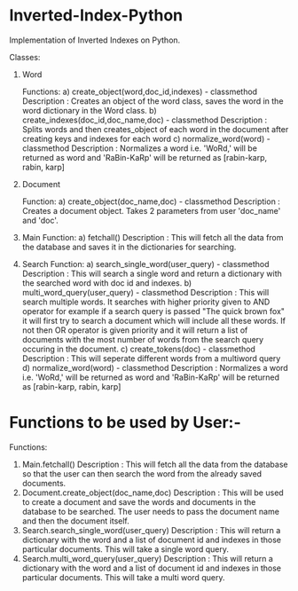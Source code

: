 # Inverted-Index-Python
Implementation of Inverted Indexes on Python.

Classes:

1) Word
    
    
    Functions:
      a) create_object(word,doc_id,indexes) - classmethod
          Description : Creates an object of the word class, saves the word in the word dictionary in the Word class.
      b) create_indexes(doc_id,doc_name,doc) - classmethod
          Description : Splits words and then creates_object of each word in the document after creating keys and indexes for each word
      c) normalize_word(word) - classmethod
          Description : Normalizes a word i.e. 'WoRd,' will be returned as word and 'RaBin-KaRp' will be returned as                                               [rabin-karp, rabin, karp]
2) Document
    
    
    Function:
      a) create_object(doc_name,doc) - classmethod
          Description : Creates a document object. Takes 2 parameters from user 'doc_name' and 'doc'.
3) Main
    Function:
      a) fetchall()
          Description : This will fetch all the data from the database and saves it in the dictionaries for searching.
4) Search
    Function:
      a)  search_single_word(user_query) - classmethod
          Description : This will search a single word and return a dictionary with the searched word with doc id and indexes.
      b)  multi_word_query(user_query) - classmethod
          Description : This will search multiple words. It searches with higher priority given to AND operator for example if a search                           query is passed "The quick brown fox" it will first try to search a document which will include all these words.                           If not then OR operator is given priority and it will return a list of documents with the most number of words                             from the search query occuring in the document. 
      c)  create_tokens(doc) - classmethod
          Description : This will seperate different words from a multiword query
      d)  normalize_word(word) - classmethod
          Description : Normalizes a word i.e. 'WoRd,' will be returned as word and 'RaBin-KaRp' will be returned as                                               [rabin-karp, rabin, karp]
         
# Functions to be used by User:-
Functions:
  1) Main.fetchall()
      Description : This will fetch all the data from the database so that the user can then search the word from the already saved                         documents.
  2) Document.create_object(doc_name,doc)
      Description : This will be used to create a document and save the words and documents in the database to be searched. The user                         needs to pass the document name and then the document itself.
  3) Search.search_single_word(user_query)
      Description : This will return a dictionary with the word and a list of document id and indexes in those particular documents.                         This will take a single word query.
  4) Search.multi_word_query(user_query)
      Description : This will return a dictionary with the word and a list of document id and indexes in those particular documents.
                    This will take a multi word query.
